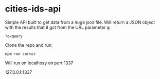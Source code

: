 # cities-ids-api

Simple API built to get data from a huge json file. Will return a JSON object with the results that it got from the URL parameter q:

```shell
?q=query
```

Clone the repo and run:

```shell
npm run server
```

Will run on localhosy on port 1337

127.0.0.1:1337
